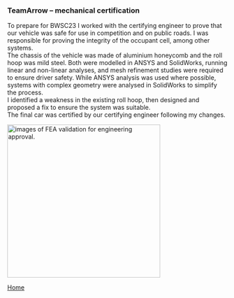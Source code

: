 ### TeamArrow – mechanical certification


To prepare for BWSC23 I worked with the certifying engineer to prove that our vehicle was safe for use in competition and on public roads. I was responsible for proving the integrity of the occupant cell, among other systems. 
<br>
The chassis of the vehicle was made of aluminium honeycomb and the roll hoop was mild steel. Both were modelled in ANSYS and SolidWorks, running linear and non-linear analyses, and mesh refinement studies were required to ensure driver safety. While ANSYS analysis was used where possible, systems with complex geometry were analysed in SolidWorks to simplify the process. 
<br>
I identified a weakness in the existing roll hoop,  then designed and proposed a fix to ensure the system was suitable. 
<br>
The final car was certified by our certifying engineer following my changes. 
<br>



<img src="./../../imgs/design-validation-various.png" alt="images of FEA validation for engineering approval." height="350">


[Home](./..)
